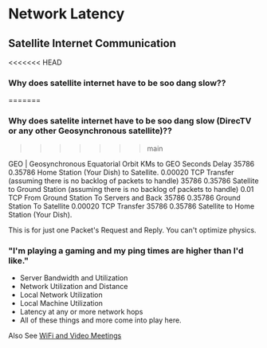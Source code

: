 # Network Latency

## Satellite Internet Communication

<<<<<<< HEAD
### Why does satellite internet have to be soo dang slow??
=======
### Why does satelite internet have to be soo dang slow (DirecTV or any other Geosynchronous satellite)??
>>>>>>> main

GEO | Geosynchronous Equatorial Orbit
KMs to GEO Seconds Delay
35786 0.35786 Home Station (Your Dish) to Satellite.
0.00020 TCP Transfer (assuming there is no backlog of packets to handle)
35786 0.35786 Satellite to Ground Station (assuming there is no backlog of packets to handle)
0.01 TCP From Ground Station To Servers and Back
35786 0.35786 Ground Station To Satellite
0.00020 TCP Transfer
35786 0.35786 Satellite to Home Station (Your Dish).

This is for just one Packet's Request and Reply. 
You can't optimize physics.

### "I'm playing a gaming and my ping times are higher than I'd like."

- Server Bandwidth and Utilization
- Network Utilization and Distance
- Local Network Utilization
- Local Machine Utilization
- Latency at any or more network hops
- All of these things and more come into play here.

Also See [WiFi and Video Meetings](WiFi_and_Video_Meetings.md)
